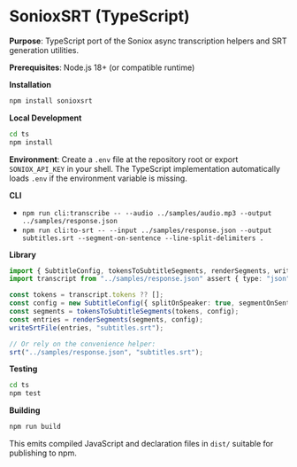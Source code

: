 # SonioxSRT (TypeScript)

**Purpose**: TypeScript port of the Soniox async transcription helpers and SRT
generation utilities.

**Prerequisites**: Node.js 18+ (or compatible runtime)

**Installation**
```sh
npm install sonioxsrt
```

**Local Development**
```sh
cd ts
npm install
```

**Environment**: Create a `.env` file at the repository root or export
`SONIOX_API_KEY` in your shell. The TypeScript implementation automatically
loads `.env` if the environment variable is missing.

**CLI**
- `npm run cli:transcribe -- --audio ../samples/audio.mp3 --output ../samples/response.json`
- `npm run cli:to-srt -- --input ../samples/response.json --output subtitles.srt --segment-on-sentence --line-split-delimiters .`

**Library**
```ts
import { SubtitleConfig, tokensToSubtitleSegments, renderSegments, writeSrtFile, srt } from "sonioxsrt";
import transcript from "../samples/response.json" assert { type: "json" };

const tokens = transcript.tokens ?? [];
const config = new SubtitleConfig({ splitOnSpeaker: true, segmentOnSentence: true, lineSplitDelimiters: ["."] });
const segments = tokensToSubtitleSegments(tokens, config);
const entries = renderSegments(segments, config);
writeSrtFile(entries, "subtitles.srt");

// Or rely on the convenience helper:
srt("../samples/response.json", "subtitles.srt");
```

**Testing**
```sh
cd ts
npm test
```

**Building**
```sh
npm run build
```

This emits compiled JavaScript and declaration files in `dist/` suitable for
publishing to npm.
